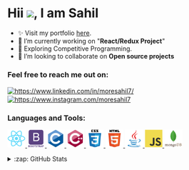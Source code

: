 <h1> Hii <img src="https://raw.githubusercontent.com/MartinHeinz/MartinHeinz/master/wave.gif" width="30px">, I am Sahil </h1>



- ✨ Visit my portfolio <a href="https://sahilmore.netlify.app/">here</a>.
- 🔭 I’m currently working on "**React/Redux Project**"
- 🌱 Exploring Competitive Programming.
- 👯 I’m looking to collaborate on **Open source projects**

<h3 align="left">Feel free to reach me out on:</h3>
<p align="left">
  <a href="https://www.linkedin.com/in/moresahil7/" target="_blank"><img align="center" src="https://cdn.jsdelivr.net/npm/simple-icons@3.0.1/icons/linkedin.svg" alt="https://www.linkedin.com/in/moresahil7/" height="30" width="40" /></a> <a href="https://www.instagram.com/moresahil7" target="_blank"><img align="center" src="https://cdn.jsdelivr.net/npm/simple-icons@3.0.1/icons/instagram.svg" alt="https://www.instagram.com/moresahil7" height="30" width="40" /></a>

</p>

<h3 align="left">Languages and Tools:</h3>
<p align="left"> <a href="https://www.djangoproject.com/" target="_blank"> <img src="https://raw.githubusercontent.com/devicons/devicon/master/icons/react/react-original.svg" alt="django" width="40" height="40"/><a href="https://getbootstrap.com" target="_blank"> <img src="https://raw.githubusercontent.com/devicons/devicon/master/icons/bootstrap/bootstrap-plain-wordmark.svg" alt="bootstrap" width="40" height="40"/> </a> <a href="https://www.cprogramming.com/" target="_blank"> <img src="https://raw.githubusercontent.com/devicons/devicon/master/icons/c/c-original.svg" alt="c" width="40" height="40"/> </a> <a href="https://www.w3schools.com/cpp/" target="_blank"> <img src="https://raw.githubusercontent.com/devicons/devicon/master/icons/cplusplus/cplusplus-original.svg" alt="cplusplus" width="40" height="40"/> </a> <a href="https://www.w3schools.com/css/" target="_blank"> <img src="https://raw.githubusercontent.com/devicons/devicon/master/icons/css3/css3-original-wordmark.svg" alt="css3" width="40" height="40"/> </a> </a>   <a href="https://www.w3.org/html/" target="_blank"> <img src="https://raw.githubusercontent.com/devicons/devicon/master/icons/html5/html5-original-wordmark.svg" alt="html5" width="40" height="40"/> </a> <a href="https://www.java.com" target="_blank"> <img src="https://raw.githubusercontent.com/devicons/devicon/master/icons/java/java-original.svg" alt="java" width="40" height="40"/> </a> <a href="https://developer.mozilla.org/en-US/docs/Web/JavaScript" target="_blank"> <img src="https://raw.githubusercontent.com/devicons/devicon/master/icons/javascript/javascript-original.svg" alt="javascript" width="40" height="40"/> </a> <a href="https://www.mongodb.com/" target="_blank"> <img src="https://raw.githubusercontent.com/devicons/devicon/master/icons/mongodb/mongodb-original-wordmark.svg" alt="mongodb" width="40" height="40"/> </a> <a href="https://nodejs.org" target="_blank"> </a> <a href="https://opencv.org/" target="_blank">  
  

</a> 
</p>
<div>
<details>
  <summary>:zap: GitHub Stats</summary>

  <img align="left" alt="GitHub Stats." src="https://github-readme-stats.vercel.app/api?username=moresahil7&show_icons=true&hide_border=true" /><br/>

</details>
  
 

